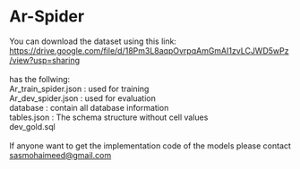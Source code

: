 # Ar-Spider

You can download the dataset using this link: https://drive.google.com/file/d/18Pm3L8aqpOvrpqAmGmAI1zvLCJWD5wPz/view?usp=sharing <br />
<br />
has the follwing: <br />
  Ar_train_spider.json : used for training <br />
  Ar_dev_spider.json : used for evaluation <br />
  database : contain all database information <br />
  tables.json : The schema structure without cell values <br />
  dev_gold.sql <br />
<br />
If anyone want to get the implementation code of the models please contact sasmohaimeed@gmail.com
